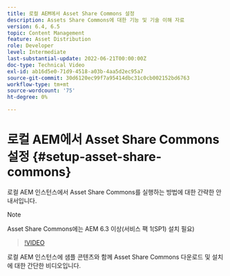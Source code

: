 ```yaml
---
title: 로컬 AEM에서 Asset Share Commons 설정
description: Assets Share Commons에 대한 기능 및 기술 이해 자료
version: 6.4, 6.5
topic: Content Management
feature: Asset Distribution
role: Developer
level: Intermediate
last-substantial-update: 2022-06-21T00:00:00Z
doc-type: Technical Video
exl-id: ab16d5e0-71d9-4518-a03b-4aa5d2ec95a7
source-git-commit: 30d6120ec99f7a95414dbc31c0cb002152bd6763
workflow-type: tm+mt
source-wordcount: '75'
ht-degree: 0%

---
```


# 로컬 AEM에서 Asset Share Commons 설정 {#setup-asset-share-commons}

로컬 AEM 인스턴스에서 Asset Share Commons를 실행하는 방법에 대한 간략한 안내서입니다.

>[!NOTE]
>
>Asset Share Commons에는 AEM 6.3 이상(서비스 팩 1(SP1) 설치 필요)

>[!VIDEO](https://video.tv.adobe.com/v/20499?quality=12&learn=on)

로컬 AEM 인스턴스에 샘플 콘텐츠와 함께 Asset Share Commons 다운로드 및 설치에 대한 간단한 비디오입니다.
